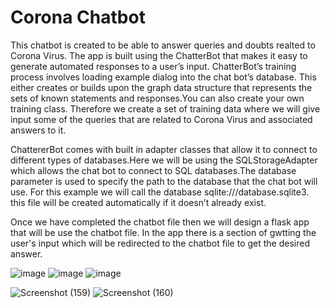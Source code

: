 # Corona Chatbot

This chatbot is created to be able to answer queries and doubts realted to Corona Virus.
The app is built using the ChatterBot that makes it easy to generate automated responses to a user’s input.
ChatterBot’s training process involves loading example dialog into the chat bot’s database. This either creates or builds upon the graph data structure that represents the sets of known statements and responses.You can also create your own training class. Therefore we create a set of training data where we will give input some of the queries that are related to Corona Virus and associated answers to it.

ChattererBot comes with built in adapter classes that allow it to connect to different types of databases.Here we will be using the SQLStorageAdapter which allows the chat bot to connect to SQL databases.The database parameter is used to specify the path to the database that the chat bot will use. For this example we will call the database sqlite:///database.sqlite3. this file will be created automatically if it doesn’t already exist.

Once we have completed the chatbot file then we will design a flask app that will be use the chatbot file. In the app there is a section of gwtting the user's input which will be redirected to the chatbot file to get the desired answer.

![image](https://user-images.githubusercontent.com/76935226/149617401-00abae2a-cf83-4a58-885e-76a22532825b.png)
![image](https://user-images.githubusercontent.com/76935226/149617410-38eb7058-b7ca-4739-9019-86336e20b8c5.png)
![image](https://user-images.githubusercontent.com/76935226/149617413-d447af63-0306-47e9-b2b2-3b6605167660.png)


![Screenshot (159)](https://user-images.githubusercontent.com/76935226/147967298-a0d0ba3d-22a9-4802-9752-4464e81cf14e.png)
![Screenshot (160)](https://user-images.githubusercontent.com/76935226/147967141-5892238a-9a88-495a-8f04-ac4337060672.png)

